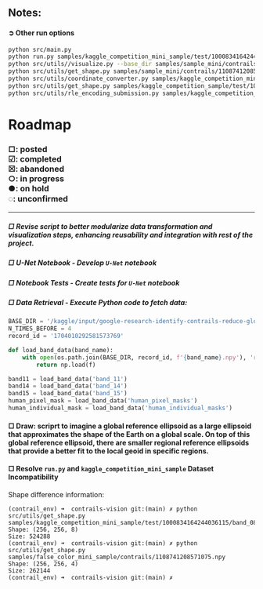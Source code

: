 ## Notes: 

#### ➲ Other run options

```bash
python src/main.py
python run.py samples/kaggle_competition_mini_sample/test/1000834164244036115 output
python src/utils//visualize.py --base_dir samples/sample_mini/contrails --n_records 2 --n_times_before 4
python src/utils/get_shape.py samples/sample_mini/contrails/1108741208571075.npy
python src/utils/coordinate_converter.py samples/kaggle_competition_mini_sample/test/1000834164244036115 output
python src/utils/get_shape.py samples/kaggle_competition_sample/test/1000834164244036115/band_08.npy
python src/utils/rle_encoding_submission.py samples/kaggle_competition_mini_sample 1
```
# Roadmap
 ### □: posted <br> ☑︎: completed <br> ☒: abandoned <br> ○: in progress <br> ●: on hold <br> ◌: unconfirmed
---
##### □ Revise script to better modularize data transformation and visualization steps, enhancing reusability and integration with rest of the project.
##### □ U-Net Notebook - Develop `U-Net` notebook

##### □ Notebook Tests - Create tests for `U-Net` notebook

##### □ Data Retrieval - Execute Python code to fetch data:

```python
BASE_DIR = '/kaggle/input/google-research-identify-contrails-reduce-global-warming/train'
N_TIMES_BEFORE = 4
record_id = '1704010292581573769'

def load_band_data(band_name):
    with open(os.path.join(BASE_DIR, record_id, f'{band_name}.npy'), 'rb') as f:
        return np.load(f)

band11 = load_band_data('band_11')
band14 = load_band_data('band_14')
band15 = load_band_data('band_15')
human_pixel_mask = load_band_data('human_pixel_masks')
human_individual_mask = load_band_data('human_individual_masks')
```
#### □ Draw: scriprt to imagine a global reference ellipsoid as a large ellipsoid that approximates the shape of the Earth on a global scale. On top of this global reference ellipsoid, there are smaller regional reference ellipsoids that provide a better fit to the local geoid in specific regions.

#### □ Resolve `run.py` and `kaggle_competition_mini_sample` Dataset Incompatibility

Shape difference information:

```
(contrail_env) ➜  contrails-vision git:(main) ✗ python src/utils/get_shape.py samples/kaggle_competition_mini_sample/test/1000834164244036115/band_08.npy 
Shape: (256, 256, 8)
Size: 524288
(contrail_env) ➜  contrails-vision git:(main) ✗ python src/utils/get_shape.py samples/false_color_mini_sample/contrails/1108741208571075.npy 
Shape: (256, 256, 4)
Size: 262144
(contrail_env) ➜  contrails-vision git:(main) ✗ 
```